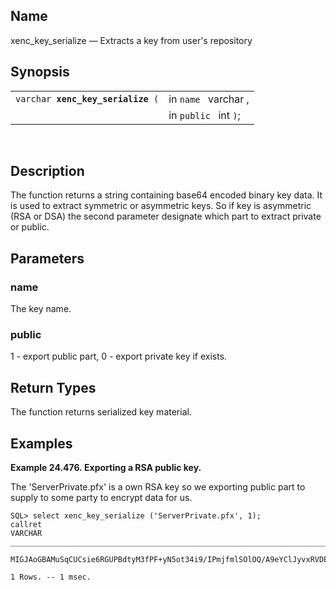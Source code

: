 <div>

<div>

</div>

<div>

## Name

xenc_key_serialize — Extracts a key from user's repository

</div>

<div>

## Synopsis

<div>

|                                        |                       |
|----------------------------------------|-----------------------|
| `varchar `**`xenc_key_serialize`**` (` | in `name ` varchar ,  |
|                                        | in `public ` int `)`; |

<div>

 

</div>

</div>

</div>

<div>

## Description

The function returns a string containing base64 encoded binary key data.
It is used to extract symmetric or asymmetric keys. So if key is
asymmetric (RSA or DSA) the second parameter designate which part to
extract private or public.

</div>

<div>

## Parameters

<div>

### name

The key name.

</div>

<div>

### public

1 - export public part, 0 - export private key if exists.

</div>

</div>

<div>

## Return Types

The function returns serialized key material.

</div>

<div>

## Examples

<div>

**Example 24.476. Exporting a RSA public key.**

<div>

The 'ServerPrivate.pfx' is a own RSA key so we exporting public part to
supply to some party to encrypt data for us.

``` screen
SQL> select xenc_key_serialize ('ServerPrivate.pfx', 1);
callret
VARCHAR
_______________________________________________________________________________

MIGJAoGBAMuSqCUCsie6RGUPBdtyM3fPF+yN5ot34i9/IPmjfmlSOlOQ/A9eYClJyvxRVDEHkkNFJWUzPWVRDoIEsUsYgBA6ls8qfai6XdWYoB/2dFB/08tT5uJajNleSF5sjJrjcPvmvn7k1SrVFtCIILioihtGpR2Dpp26MFjfffAnLhiDAgMBAAE=

1 Rows. -- 1 msec.
```

</div>

</div>

  

</div>

</div>
